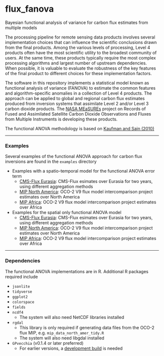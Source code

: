 # flux_fanova
Bayesian functional analysis of variance for carbon flux estimates from multiple models

The processing pipeline for remote sensing data products involves several implementation choices that can influence the scientific conclusions drawn from the final products. Among the various levels of processing, Level 4 products often have the most scientific utility to the broadest community of users. At the same time, these products typically require the most complex processing algorithms and largest number of upstream dependencies. When possible, it is valuable to evaluate the robustness of the key features of the final product to different choices for these implementation factors. 

The software in this repository implements a statistical model known as functional analysis of variance (FANOVA) to estimate the common features and algorithm-specific anomalies in a collection of Level 4 products. The approach can be applied to global and regional carbon flux estimates produced from inversion systems that assimilate Level 2 and/or Level 3 carbon dioxide products. The [NASA MEaSUREs](https://climatesciences.jpl.nasa.gov/co2measures) project on Records of Fused and Assimilated Satellite Carbon Dioxide Observations and Fluxes from Multiple Instruments is developing these products.  

The functional ANOVA methodology is based on [Kaufman and Sain (2010)](https://doi.org/10.1214/10-BA505)

***

### Examples

Several examples of the functional ANOVA approach for carbon flux inversions are found in the `examples` directory

* Examples with a spatio-temporal model for the functional ANOVA error term
    - [CMS-Flux Eurasia](examples/cms_eurasia_sptm/README.md): CMS-Flux esimates over Eurasia for two years, using different aggregation methods
    - [MIP North America](examples/mip_namer_sptm/README.md): OCO-2 V9 flux model intercomparison project estimates over North America
    - [MIP Africa](examples/mip_africa_sptm/README.md): OCO-2 V9 flux model intercomparison project estimates over Africa
* Examples for the spatial only functional ANOVA model
    - [CMS-Flux Eurasia](examples/cms_eurasia/README.md): CMS-Flux esimates over Eurasia for two years, using different aggregation methods
    - [MIP North America](examples/mip_namer/README.md): OCO-2 V9 flux model intercomparison project estimates over North America
    - [MIP Africa](examples/mip_africa/README.md): OCO-2 V9 flux model intercomparison project estimates over Africa

***

### Dependencies

The functional ANOVA implementations are in R. Additional R packages required include 

* `jsonlite`
* `tidyverse`
* `ggplot2`
* `colorspace`
* `fields`
* `ncdf4`
    - The system will also need NetCDF libraries installed
* `rgdal`
    - This library is only required if generating data files from the OCO-2 flux MIP, e.g. `mip_data_north_amer_tidy.R`
    - The system will also need libgdal installed
* `GPvecchia` (v0.1.4 or later preferred)
    - For earlier versions, a [development build](GPvecchia_devbuild.md) is needed

